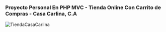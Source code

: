 ### Proyecto Personal En PHP MVC - Tienda Online Con Carrito de Compras - Casa Carlina, C.A

![TiendaCasaCarlina](http://gisbelt.github.io/gif/CasaCarlina.GIF)

